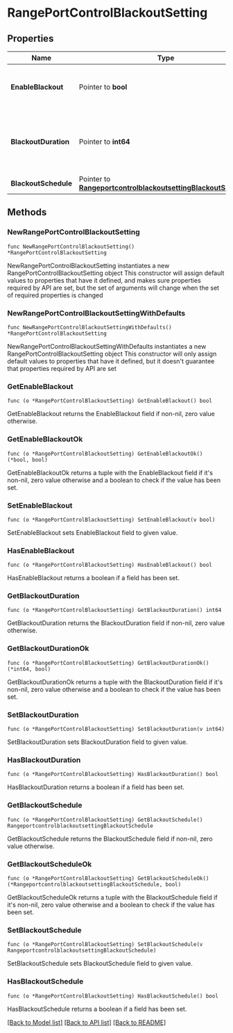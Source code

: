 # RangePortControlBlackoutSetting

## Properties

Name | Type | Description | Notes
------------ | ------------- | ------------- | -------------
**EnableBlackout** | Pointer to **bool** | Determines whether a blackout is enabled or not. | [optional] 
**BlackoutDuration** | Pointer to **int64** | The blackout duration in seconds; minimum value is 1 minute. | [optional] 
**BlackoutSchedule** | Pointer to [**RangeportcontrolblackoutsettingBlackoutSchedule**](RangeportcontrolblackoutsettingBlackoutSchedule.md) |  | [optional] 

## Methods

### NewRangePortControlBlackoutSetting

`func NewRangePortControlBlackoutSetting() *RangePortControlBlackoutSetting`

NewRangePortControlBlackoutSetting instantiates a new RangePortControlBlackoutSetting object
This constructor will assign default values to properties that have it defined,
and makes sure properties required by API are set, but the set of arguments
will change when the set of required properties is changed

### NewRangePortControlBlackoutSettingWithDefaults

`func NewRangePortControlBlackoutSettingWithDefaults() *RangePortControlBlackoutSetting`

NewRangePortControlBlackoutSettingWithDefaults instantiates a new RangePortControlBlackoutSetting object
This constructor will only assign default values to properties that have it defined,
but it doesn't guarantee that properties required by API are set

### GetEnableBlackout

`func (o *RangePortControlBlackoutSetting) GetEnableBlackout() bool`

GetEnableBlackout returns the EnableBlackout field if non-nil, zero value otherwise.

### GetEnableBlackoutOk

`func (o *RangePortControlBlackoutSetting) GetEnableBlackoutOk() (*bool, bool)`

GetEnableBlackoutOk returns a tuple with the EnableBlackout field if it's non-nil, zero value otherwise
and a boolean to check if the value has been set.

### SetEnableBlackout

`func (o *RangePortControlBlackoutSetting) SetEnableBlackout(v bool)`

SetEnableBlackout sets EnableBlackout field to given value.

### HasEnableBlackout

`func (o *RangePortControlBlackoutSetting) HasEnableBlackout() bool`

HasEnableBlackout returns a boolean if a field has been set.

### GetBlackoutDuration

`func (o *RangePortControlBlackoutSetting) GetBlackoutDuration() int64`

GetBlackoutDuration returns the BlackoutDuration field if non-nil, zero value otherwise.

### GetBlackoutDurationOk

`func (o *RangePortControlBlackoutSetting) GetBlackoutDurationOk() (*int64, bool)`

GetBlackoutDurationOk returns a tuple with the BlackoutDuration field if it's non-nil, zero value otherwise
and a boolean to check if the value has been set.

### SetBlackoutDuration

`func (o *RangePortControlBlackoutSetting) SetBlackoutDuration(v int64)`

SetBlackoutDuration sets BlackoutDuration field to given value.

### HasBlackoutDuration

`func (o *RangePortControlBlackoutSetting) HasBlackoutDuration() bool`

HasBlackoutDuration returns a boolean if a field has been set.

### GetBlackoutSchedule

`func (o *RangePortControlBlackoutSetting) GetBlackoutSchedule() RangeportcontrolblackoutsettingBlackoutSchedule`

GetBlackoutSchedule returns the BlackoutSchedule field if non-nil, zero value otherwise.

### GetBlackoutScheduleOk

`func (o *RangePortControlBlackoutSetting) GetBlackoutScheduleOk() (*RangeportcontrolblackoutsettingBlackoutSchedule, bool)`

GetBlackoutScheduleOk returns a tuple with the BlackoutSchedule field if it's non-nil, zero value otherwise
and a boolean to check if the value has been set.

### SetBlackoutSchedule

`func (o *RangePortControlBlackoutSetting) SetBlackoutSchedule(v RangeportcontrolblackoutsettingBlackoutSchedule)`

SetBlackoutSchedule sets BlackoutSchedule field to given value.

### HasBlackoutSchedule

`func (o *RangePortControlBlackoutSetting) HasBlackoutSchedule() bool`

HasBlackoutSchedule returns a boolean if a field has been set.


[[Back to Model list]](../README.md#documentation-for-models) [[Back to API list]](../README.md#documentation-for-api-endpoints) [[Back to README]](../README.md)


